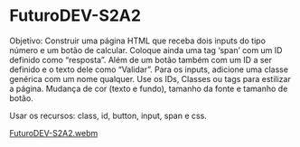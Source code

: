 # FuturoDEV-S2A2
Objetivo: Construir uma página HTML que receba dois inputs do tipo número e um botão de calcular.
Coloque ainda uma tag ‘span’ com um ID definido como “resposta”.
Além de um botão também com um ID a ser definido e o texto dele como “Validar”.
Para os inputs, adicione uma classe genérica com um nome qualquer.
Use os IDs, Classes ou tags para estilizar a página. Mudança de cor (texto e fundo), tamanho da fonte e tamanho de botão.

Usar os recursos: class, id, button, input, span e css.

[FuturoDEV-S2A2.webm](https://github.com/jaquelinemarina/FuturoDEV-S2A2/assets/153782247/0d7e5c4d-cfa8-420c-80ec-8fd2f46d4f6c)
